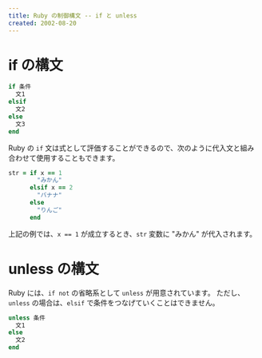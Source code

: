 ```yaml
---
title: Ruby の制御構文 -- if と unless
created: 2002-08-20
---
```


if の構文
====
```ruby
if 条件
  文1
elsif
  文2
else
  文3
end
```

Ruby の `if` 文は式として評価することができるので、次のように代入文と組み合わせて使用することもできます。

```ruby
str = if x == 1
        "みかん"
      elsif x == 2
        "バナナ"
      else
        "りんご"
      end
```

上記の例では、`x == 1` が成立するとき、`str` 変数に "みかん" が代入されます。


unless の構文
====

Ruby には、`if not` の省略系として `unless` が用意されています。
ただし、`unless` の場合は、`elsif` で条件をつなげていくことはできません。

```ruby
unless 条件
  文1
else
  文2
end
```

